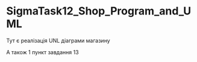 # SigmaTask12_Shop_Program_and_UML

Тут є реалізація UNL діаграми магазину

А також 1 пункт завдання 13
